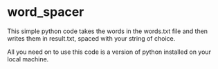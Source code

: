 # word_spacer

This simple python code takes the words in the words.txt file and then writes them in result.txt, spaced with your string of choice.

All you need on to use this code is a version of python installed on your local machine.
